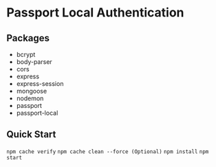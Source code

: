 # Passport Local Authentication

## Packages

* bcrypt
* body-parser
* cors
* express
* express-session
* mongoose
* nodemon
* passport
* passport-local

## Quick Start

`npm cache verify`
`npm cache clean --force (Optional)`
`npm install`
`npm start`
